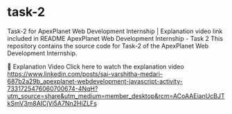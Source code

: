 # task-2
Task-2 for ApexPlanet Web Development Internship | Explanation video link included in README
ApexPlanet Web Development Internship - Task 2
This repository contains the source code for Task-2 of the ApexPlanet Web Development Internship.

🔗 Explanation Video
Click here to watch the explanation video https://www.linkedin.com/posts/sai-varshitha-medari-687b2a29b_apexplanet-webdevelopment-javascript-activity-7331725476060700674-4NqH?utm_source=share&utm_medium=member_desktop&rcm=ACoAAEianUcBJTkSmV3m8AICjVi5A7Nn2HiZLFs
